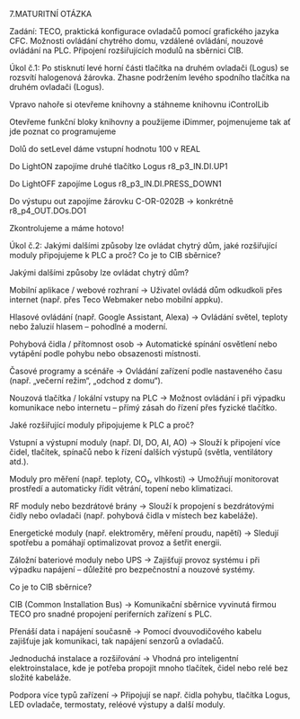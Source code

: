 7.MATURITNÍ OTÁZKA

Zadání: TECO, praktická konfigurace ovladačů pomocí grafického jazyka CFC. Možnosti ovládání chytrého domu, vzdálené ovládání, nouzové ovládání na PLC. Připojení rozšiřujících modulů na sběrnici CIB. 

Úkol č.1: Po stisknutí levé horní části tlačítka na druhém ovladači (Logus) se rozsvítí halogenová žárovka. Zhasne podržením levého spodního tlačítka na druhém ovladači (Logus). 

Vpravo nahoře si otevřeme knihovny a stáhneme knihovnu iControlLib

Otevřeme funkční bloky knihovny a použijeme iDimmer, pojmenujeme tak ať jde poznat co programujeme

Dolů do setLevel dáme vstupní hodnotu 100 v REAL

Do LightON zapojíme druhé tlačítko Logus r8_p3_IN.DI.UP1

Do LightOFF zapojíme Logus r8_p3_IN.DI.PRESS_DOWN1

Do výstupu out zapojíme žárovku C-OR-0202B -> konkrétně r8_p4_OUT.DOs.DO1

Zkontrolujeme a máme hotovo!





Úkol č.2: Jakými dalšími způsoby lze ovládat chytrý dům, jaké rozšiřující moduly připojujeme k PLC a proč? Co je to CIB sběrnice?

Jakými dalšími způsoby lze ovládat chytrý dům?

Mobilní aplikace / webové rozhraní
→ Uživatel ovládá dům odkudkoli přes internet (např. přes Teco Webmaker nebo mobilní appku).

Hlasové ovládání (např. Google Assistant, Alexa)
→ Ovládání světel, teploty nebo žaluzií hlasem – pohodlné a moderní.

Pohybová čidla / přítomnost osob
→ Automatické spínání osvětlení nebo vytápění podle pohybu nebo obsazenosti místnosti.

Časové programy a scénáře
→ Ovládání zařízení podle nastaveného času (např. „večerní režim“, „odchod z domu“).

Nouzová tlačítka / lokální vstupy na PLC
→ Možnost ovládání i při výpadku komunikace nebo internetu – přímý zásah do řízení přes fyzické tlačítko.

Jaké rozšiřující moduly připojujeme k PLC a proč?

Vstupní a výstupní moduly (např. DI, DO, AI, AO)
→ Slouží k připojení více čidel, tlačítek, spínačů nebo k řízení dalších výstupů (světla, ventilátory atd.).

Moduly pro měření (např. teploty, CO₂, vlhkosti)
→ Umožňují monitorovat prostředí a automaticky řídit větrání, topení nebo klimatizaci.

RF moduly nebo bezdrátové brány
→ Slouží k propojení s bezdrátovými čidly nebo ovladači (např. pohybová čidla v místech bez kabeláže).

Energetické moduly (např. elektroměry, měření proudu, napětí)
→ Sledují spotřebu a pomáhají optimalizovat provoz a šetřit energii.

Záložní bateriové moduly nebo UPS
→ Zajišťují provoz systému i při výpadku napájení – důležité pro bezpečnostní a nouzové systémy.

Co je to CIB sběrnice?

CIB (Common Installation Bus)
→ Komunikační sběrnice vyvinutá firmou TECO pro snadné propojení periferních zařízení s PLC.

Přenáší data i napájení současně
→ Pomocí dvouvodičového kabelu zajišťuje jak komunikaci, tak napájení senzorů a ovladačů.

Jednoduchá instalace a rozšiřování
→ Vhodná pro inteligentní elektroinstalace, kde je potřeba propojit mnoho tlačítek, čidel nebo relé bez složité kabeláže.

Podpora více typů zařízení
→ Připojují se např. čidla pohybu, tlačítka Logus, LED ovladače, termostaty, reléové výstupy a další moduly.





